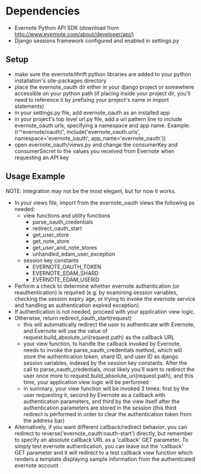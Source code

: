 Dependencies
============

* Evernote Python API SDK (download from http://www.evernote.com/about/developer/api/)
* Django sessions framework configured and enabled in settings.py

Setup
-----

* make sure the evernote/thrift python libraries are added to your python installation's site-packages directory
* place the evernote_oauth dir either in your django project or somewhere accessible on your python path (if placing inside your project dir, you'll need to reference it by prefixing your project's name in import statements)
* in your settings.py file, add evernote_oauth as an installed app
* in your project's top level url.py file, add a url pattern line to include evernote_oauth.urls, specifying a namespace and app name. Example:
	(r'^evernote/oauth/', include('evernote_oauth.urls', namespace='evernote_oauth', app_name='evernote_oauth'))
* open evernote_oauth/views.py and change the consumerKey and consumerSecret to the values you received from Evernote when requesting an API key

Usage Example
-------------

NOTE: Integration may not be the most elegant, but for now it works.

* In your views file, import from the evernote_oauth views the following as needed:
	- view functions and utility functions
		- parse_oauth_credentials
		- redirect_oauth_start
		- get_user_store
		- get_note_store
		- get_user_and_note_stores
		- unhandled_edam_user_exception
	- session key constants
		- EVERNOTE_OAUTH_TOKEN
		- EVERNOTE_EDAM_SHARD
		- EVERNOTE_EDAM_USERID
* Perform a check to determine whether evernote authentication (or reauthentication) is required (e.g. by examining session variables, checking the session expiry age, or trying to invoke the evernote service and handling an authentication expired exception).
* If authentication is not needed, proceed with your application view logic. 
* Otherwise, return redirect_oauth_start(request)
	- this will automatically redirect the user to authenticate with Evernote, and Evernote will use the value of request.build_absolute_uri(request.path) as the callback URL
	- your view function, to handle the callback invoked by Evernote, needs to invoke the parse_oauth_credentials method, which will store the authentication token, shard ID, and user ID as django session variables, indexed by the session key constants. After the call to parse_oauth_credentials, most likely you'll want to redirect the user once more to request.build_absolute_uri(request.path), and this time, your application view logic will be performed
	- in summary, your view function will be invoked 3 times: first by the user requesting it, second by Evernote as a callback with authentication parameters, and third by the view itself after the authentication parameters are stored in the session (this third redirect is performed in order to clear the authentication token from the address bar)
* Alternatively, if you want different callback/redirect behavior, you can redirect to reverse('evernote_oauth:oauth-start') directly, but remember to specify an absolute callback URL as a 'callback' GET parameter. To simply test evernote authentication, you can leave out the 'callback' GET parameter and it will redirect to a test callback view function which renders a template displaying sample information from the authenticated evernote account